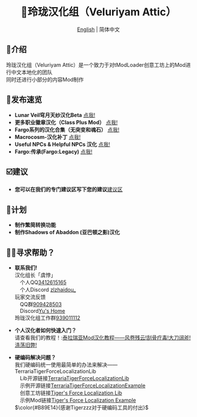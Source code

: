 <h1 align="center">🔔玲珑汉化组（Veluriyam Attic）</h1>

<div align="center">

[English](README-en.md) | 简体中文

</div>

## 💬介绍
玲珑汉化组（Veluriyam Attic）是一个致力于对tModLoader创意工坊上的Mod进行中文本地化的团队<br>
同时还进行小部分的内容Mod制作

## 💫发布速览
* **Lunar Veil穹月天纱汉化Beta** [点我!](https://steamcommunity.com/sharedfiles/filedetails/?id=3299543098)
* **更多职业徽章汉化（Class Plus Mod）** [点我!](https://steamcommunity.com/sharedfiles/filedetails/?id=3337028069)
* **Fargo系列的汉化合集（无突变和魂石）** [点我!](https://steamcommunity.com/sharedfiles/filedetails/?id=3355517847)
* **Macrocosm-汉化补丁** [点我!](https://steamcommunity.com/sharedfiles/filedetails/?id=3361892869)
* **Useful NPCs & Helpful NPCs 汉化** [点我!](https://steamcommunity.com/sharedfiles/filedetails/?id=3412554590)
* **Fargo:传承(Fargo:Legacy)** [点我!](https://steamcommunity.com/sharedfiles/filedetails/?id=3417142456)

## ☑️建议
* **您可以在我们的专门建议区写下您的建议**[建议区](https://github.com/Veluriyam-Attic/Suggestion/issues)

## 📖计划
* **制作繁简转换功能**
* **制作Shadows of Abaddon (亚巴顿之影)汉化**

## ✋🏻寻求帮助？
* **联系我们!** <br>
汉化组长「虞悖」<br>
&emsp;个人QQ[3412615165](https://qm.qq.com/q/P8NaIwQQyk)<br>
&emsp;个人Discord [zlzhaidou_](https://discord.gg/UVXKuvgX)<br>
玩家交流反馈<br>
&emsp;QQ群[909428503](https://qm.qq.com/q/liASO1pPfa)<br>
&emsp;Discord[Yu's Home](https://discord.gg/pftrwVZy5N)<br>
玲珑汉化组工作群[939011112](https://qm.qq.com/q/hFlTAvXdIe)

* **个人汉化者如何快速入门？** <br>
请查看我们的教程！:[泰拉瑞亚Mod汉化教程——风卷残云!刮骨疗毒!大刀阔斧!涤荡旧弊!](https://docs.qq.com/doc/DUFlYVXd1R1RYZUVj)

* **硬编码解决问题？** <br>
  我们硬编码统一使用最简单的办法来解决——TerrariaTigerForceLocalizationLib<br>
  &emsp;Lib开源链接[TerrariaTigerForceLocalizationLib](https://github.com/TigerChenzzz/TerrariaTigerForceLocalizationLib)<br>
  &emsp;示例开源链接[TerrariaTigerForceLocalizationExample](https://github.com/TigerChenzzz/TerrariaTigerForceLocalizationExample)<br>
  &emsp;创意工坊链接[Tiger's Force Localization Lib](https://steamcommunity.com/sharedfiles/filedetails/?id=3358131784)<br>
  &emsp;示例Mod链接[Tiger's Force Localization Example](https://steamcommunity.com/sharedfiles/filedetails/?id=3358134129)<br>
  $\color{#B89E14}{感谢Tigerzzz对于硬编码工具的付出}$
